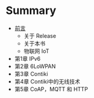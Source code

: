 # Summary

* [前言](0.qian_yan.md)
   * 关于 Release
   * 关于本书
   * 物联网 IoT
* 第1章 IPv6
* 第2章 6LoWPAN
* 第3章 Contiki
* 第4章  Contiki中的无线技术
* 第5章 CoAP，MQTT 和 HTTP

